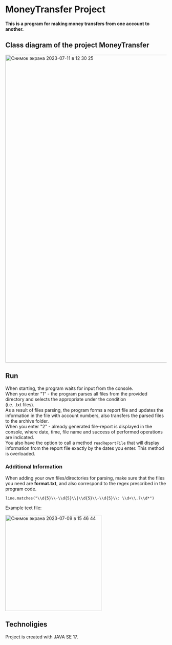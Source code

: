 # MoneyTransfer Project

**This is a program for making money transfers from one account to another.**

## Class diagram of the project MoneyTransfer

<img width="961" alt="Снимок экрана 2023-07-11 в 12 30 25" src="https://github.com/IsachenkoStas/MoneyTransferProject/assets/132468711/25247d48-e76c-4bbb-a1c7-54a1b5eae1c9">



## Run

When starting, the program waits for input from the console.  
When you enter "1" - the program parses all files from the provided directory and selects the appropriate under the condition  
(i.e. .txt files).  
As a result of files parsing, the program forms a report file and updates the information in the file with account numbers, also transfers the parsed files to the archive folder.  
When you enter "2" - already generated file-report is displayed in the console, where date, time, file name and success of performed operations are indicated.  
You also have the option to call a method `readReportFile` that will display information from the report file exactly by the dates you enter. This method is overloaded.

### Additional Information

When adding your own files/directories for parsing, make sure that the files you need are **format.txt**, and also correspond to the regex prescribed in the program code.  

`line.matches("\\d{5}\\-\\d{5}\\|\\d{5}\\-\\d{5}\\: \\d+\\.?\\d*")`

Example text file:

<img width="300" alt="Снимок экрана 2023-07-09 в 15 46 44" src="https://github.com/IsachenkoStas/MoneyTransferProject/assets/132468711/a7b4643b-9732-40ff-976e-75dbffe3f674">

## Technoligies

Project is created with JAVA SE 17.

